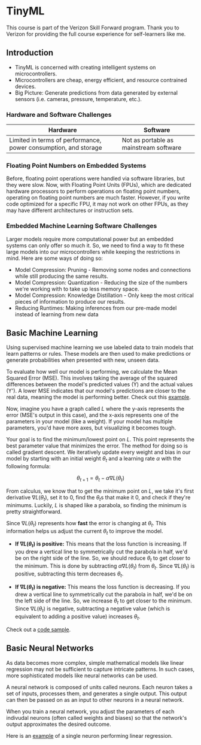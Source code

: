 # TinyML

This course is part of the Verizon Skill Forward program. Thank you to Verizon for providing the full course experience for self-learners like me.

## Introduction
* TinyML is concerned with creating intelligent systems on microcontrollers.
* Microcontrollers are cheap, energy efficient, and resource contrained devices.
* Big Picture: Generate predictions from data generated by external sensors (i.e. cameras, pressure, temperature, etc.).

### Hardware and Software Challenges
Hardware | Software 
-|-
Limited in terms of performance, power consumption, and storage | Not as portable as mainstream software

### Floating Point Numbers on Embedded Systems
Before, floating point operations were handled via software libraries, but they were slow. Now, with Floating Point Units (FPUs), which are dedicated hardware processors to perform operations on floating point numbers, operating on floating point numbers are much faster. However, if you write code optimized for a specific FPU, it may not work on other FPUs, as they may have different architectures or instruction sets.

### Embedded Machine Learning Software Challenges
Larger models require more computational power but an embedded systems can only offer so much it. So, we need to find a way to fit these large models into our microcontrollers while keeping the restrictions in mind. Here are some ways of doing so:
* Model Compression: Pruning - Removing some nodes and connections while still producing the same results.
* Model Compression: Quantization - Reducing the size of the numbers we're working with to take up less memory space.
* Model Compression: Knowledge Distillation - Only keep the most critical pieces of information to produce our results.
* Reducing Runtimes: Making inferences from our pre-made model instead of learning from new data

## Basic Machine Learning
Using supervised machine learning we use labeled data to train models that learn patterns or rules. These models are then used to make predictions or generate probabilities when presented with new, unseen data.

To evaluate how well our model is performing, we calculate the Mean Squared Error (MSE). This involves taking the average of the squared differences between the model's predicted values (Y) and the actual values (Y'). A lower MSE indicates that our model's predictions are closer to the real data, meaning the model is performing better. Check out this [example](mse.ipynb).

Now, imagine you have a graph called $L$ where the y-axis represents the error (MSE's output in this case), and the x-axis represents one of the parameters in your model (like a weight). If your model has multiple parameters, you'd have more axes, but visualizing it becomes tough.

Your goal is to find the minimum/lowest point on $L$. This point represents the best parameter value that minimizes the error. The method for doing so is called gradient descent. We iteratively update every weight and bias in our model by starting with an initial weight $\theta_t$ and a learning rate $\alpha$ with the following formula:

$$
\theta_{t+1} = \theta_t - \alpha \nabla L(\theta_t)
$$

From calculus, we know that to get the minimum point on $L$, we take it's first derivative $\nabla L(\theta_t)$, set it to 0, find the $\theta_t$s that make it 0, and check if they're minimums. Luckily, $L$ is shaped like a parabola, so finding the minimum is pretty straightforward.

Since $\nabla L(\theta_t)$ represents how **fast** the error is changing at $\theta_t$. This information helps us adjust the current $\theta_t$ to improve the model. 

- **If $\nabla L(\theta_t)$ is positive:** This means that the loss function is increasing. If you drew a vertical line to symmetrically cut the parabola in half, we'd be on the right side of the line. So, we should reduce $\theta_t$ to get closer to the minimum. This is done by subtracting $\alpha \nabla L(\theta_t)$ from $\theta_t$. Since $\nabla L(\theta_t)$ is positive, subtracting this term decreases $\theta_t$.

- **If $\nabla L(\theta_t)$ is negative:** This means the loss function is decreasing. If you drew a vertical line to symmetrically cut the parabola in half, we'd be on the left side of the line. So, we increase $\theta_t$ to get closer to the minimum. Since $\nabla L(\theta_t)$ is negative, subtracting a negative value (which is equivalent to adding a positive value) increases $\theta_t$.

Check out a [code sample](gradient-descent.ipynb).


## Basic Neural Networks
As data becomes more complex, simple mathematical models like linear regression may not be sufficient to capture intricate patterns. In such cases, more sophisticated models like neural networks can be used.

A neural network is composed of units called neurons. Each neuron takes a set of inputs, processes them, and generates a single output. This output can then be passed on as an input to other neurons in a neural network.

When you train a neural network, you adjust the parameters of each indivudal neurons (often called weights and biases) so that the network's output approximates the desired outcome.

Here is an [example](neural-network.ipynb) of a single neuron performing linear regression.